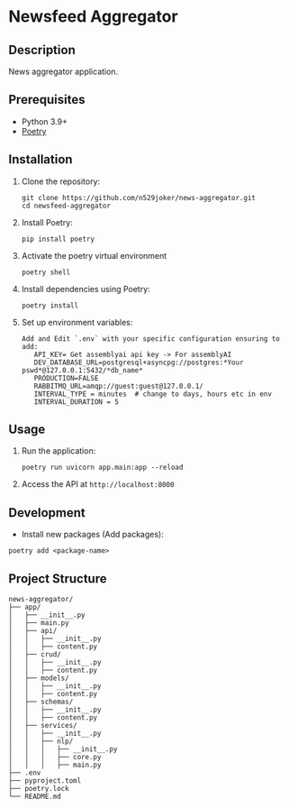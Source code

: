# Newsfeed Aggregator

## Description
News aggregator application.

## Prerequisites
- Python 3.9+
- [Poetry](https://python-poetry.org/docs/#installation)

## Installation

1. Clone the repository:
   ```
   git clone https://github.com/n529joker/news-aggregator.git
   cd newsfeed-aggregator
   ```
2. Install Poetry:
    ```
    pip install poetry
    ```

3. Activate the poetry virtual environment
   ```
   poetry shell
   ```

4. Install dependencies using Poetry:
   ```
   poetry install
   ```

5. Set up environment variables:
   ```
   Add and Edit `.env` with your specific configuration ensuring to add: 
      API_KEY= Get assemblyai api key -> For assemblyAI
      DEV_DATABASE_URL=postgresql+asyncpg://postgres:*Your pswd*@127.0.0.1:5432/*db_name*
      PRODUCTION=FALSE
      RABBITMQ_URL=amqp://guest:guest@127.0.0.1/
      INTERVAL_TYPE = minutes  # change to days, hours etc in env
      INTERVAL_DURATION = 5

## Usage

1. Run the application:
   ```
   poetry run uvicorn app.main:app --reload
   ```

2. Access the API at `http://localhost:8000`

## Development

- Install new packages (Add packages):
```
poetry add <package-name>
```

## Project Structure
```
news-aggregator/
├── app/
│   ├── __init__.py
│   ├── main.py
│   ├── api/
│   │   ├── __init__.py
│   │   ├── content.py
│   ├── crud/
│   │   ├── __init__.py
│   │   ├── content.py
│   ├── models/
│   │   ├── __init__.py
│   │   ├── content.py
│   ├── schemas/
│   │   ├── __init__.py
│   │   ├── content.py
│   ├── services/
│   │   ├── __init__.py
│   │   ├── nlp/
│   │   │   ├── __init__.py
│   │   │   ├── core.py
│   │   │   ├── main.py
├── .env
├── pyproject.toml
├── poetry.lock
└── README.md
```

